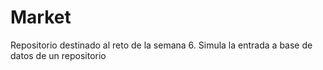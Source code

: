 # Market
Repositorio destinado al reto de la semana 6.
Simula la entrada a base de datos de un repositorio
